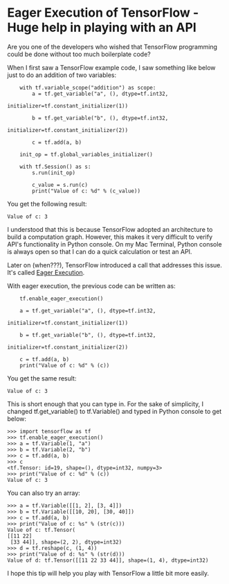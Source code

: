 # Eager Execution of TensorFlow - Huge help in playing with an API

Are you one of the developers who wished that TensorFlow programming could be done without too much boilerplate code?

When I first saw a TensorFlow example code, I saw something like below just to do an addition of two variables:

```
    with tf.variable_scope("addition") as scope:
        a = tf.get_variable("a", (), dtype=tf.int32,
                                         initializer=tf.constant_initializer(1))

        b = tf.get_variable("b", (), dtype=tf.int32,
                                         initializer=tf.constant_initializer(2))

        c = tf.add(a, b)

    init_op = tf.global_variables_initializer()

    with tf.Session() as s:
        s.run(init_op)

        c_value = s.run(c)
        print("Value of c: %d" % (c_value))

```

You get the following result:
```
Value of c: 3
```

I understood that this is because TensorFlow adopted an architecture to build a computation graph.
However, this makes it very difficult to verify API's functionality in Python console.
On my Mac Terminal, Python console is always open so that I can do a quick calculation or test an API.

Later on (when???), TensorFlow introduced a call that addresses this issue.
It's called [Eager Execution](https://www.tensorflow.org/api_docs/python/tf/enable_eager_execution).

With eager execution, the previous code can be written as:
```
    tf.enable_eager_execution()

    a = tf.get_variable("a", (), dtype=tf.int32,
                                         initializer=tf.constant_initializer(1))

    b = tf.get_variable("b", (), dtype=tf.int32,
                                         initializer=tf.constant_initializer(2))

    c = tf.add(a, b)
    print("Value of c: %d" % (c))
```

You get the same result:
```
Value of c: 3
```

This is short enough that you can type in.  For the sake of simplicity, I changed tf.get_variable() to tf.Variable()
and typed in Python console to get below:

```
>>> import tensorflow as tf
>>> tf.enable_eager_execution()
>>> a = tf.Variable(1, "a")
>>> b = tf.Variable(2, "b")
>>> c = tf.add(a, b)
>>> c
<tf.Tensor: id=19, shape=(), dtype=int32, numpy=3>
>>> print("Value of c: %d" % (c))
Value of c: 3
```

You can also try an array:
```
>>> a = tf.Variable([[1, 2], [3, 4]])
>>> b = tf.Variable([[10, 20], [30, 40]])
>>> c = tf.add(a, b)
>>> print("Value of c: %s" % (str(c)))
Value of c: tf.Tensor(
[[11 22]
 [33 44]], shape=(2, 2), dtype=int32)
>>> d = tf.reshape(c, (1, 4))
>>> print("Value of d: %s" % (str(d)))
Value of d: tf.Tensor([[11 22 33 44]], shape=(1, 4), dtype=int32)
```

I hope this tip will help you play with TensorFlow a little bit more easily.